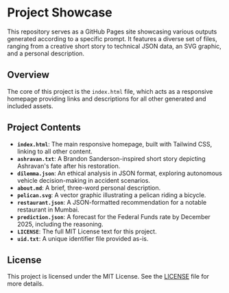 # Project Showcase

This repository serves as a GitHub Pages site showcasing various outputs generated according to a specific prompt. It features a diverse set of files, ranging from a creative short story to technical JSON data, an SVG graphic, and a personal description.

## Overview

The core of this project is the `index.html` file, which acts as a responsive homepage providing links and descriptions for all other generated and included assets.

## Project Contents

- **`index.html`**: The main responsive homepage, built with Tailwind CSS, linking to all other content.
- **`ashravan.txt`**: A Brandon Sanderson-inspired short story depicting Ashravan's fate after his restoration.
- **`dilemma.json`**: An ethical analysis in JSON format, exploring autonomous vehicle decision-making in accident scenarios.
- **`about.md`**: A brief, three-word personal description.
- **`pelican.svg`**: A vector graphic illustrating a pelican riding a bicycle.
- **`restaurant.json`**: A JSON-formatted recommendation for a notable restaurant in Mumbai.
- **`prediction.json`**: A forecast for the Federal Funds rate by December 2025, including the reasoning.
- **`LICENSE`**: The full MIT License text for this project.
- **`uid.txt`**: A unique identifier file provided as-is.

## License

This project is licensed under the MIT License. See the [LICENSE](LICENSE) file for more details.
